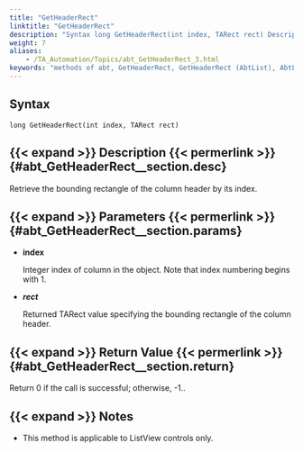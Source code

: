 ```yaml
--- 
title: "GetHeaderRect"
linktitle: "GetHeaderRect"
description: "Syntax long GetHeaderRect(int index, TARect rect) Description Retrieve the bounding rectangle of the column header by its index. Parameters index Integer index of column in the object. Note that index ..."
weight: 7
aliases: 
    - /TA_Automation/Topics/abt_GetHeaderRect_3.html
keywords: "methods of abt, GetHeaderRect, GetHeaderRect (AbtList), AbtList, getheaderrect, abtlist getheaderrect, bounding rectangle of column header at index, rectangle covering column title based on index"
---
```


## Syntax

`long GetHeaderRect(int index, TARect rect)`

## {{< expand >}} Description {{< permerlink >}} {#abt_GetHeaderRect__section.desc} 

Retrieve the bounding rectangle of the column header by its index.

## {{< expand >}} Parameters {{< permerlink >}} {#abt_GetHeaderRect__section.params} 

-   **index**

    Integer index of column in the object. Note that index numbering begins with 1.

-   ***rect***

    Returned TARect value specifying the bounding rectangle of the column header.


## {{< expand >}} Return Value {{< permerlink >}} {#abt_GetHeaderRect__section.return} 

Return 0 if the call is successful; otherwise, -1..

## {{< expand >}} Notes

-   This method is applicable to ListView controls only.




